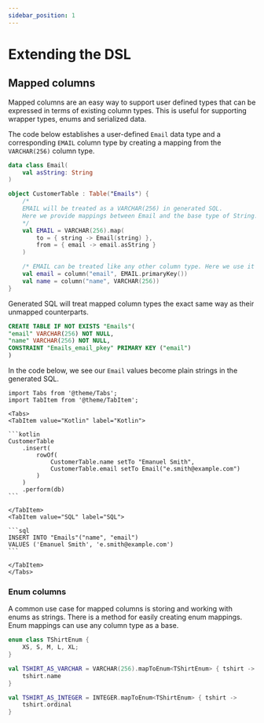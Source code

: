 ```yaml
---
sidebar_position: 1
---
```


# Extending the DSL

## Mapped columns

Mapped columns are an easy way to support user defined types that can be expressed
in terms of existing column types.
This is useful for supporting wrapper types, enums and serialized data.

The code below establishes a user-defined `Email` data type and a corresponding `EMAIL`
column type by creating a mapping from the `VARCHAR(256)` column type.

```kotlin
data class Email(
    val asString: String
)

object CustomerTable : Table("Emails") {
    /*
    EMAIL will be treated as a VARCHAR(256) in generated SQL.
    Here we provide mappings between Email and the base type of String.
    */
    val EMAIL = VARCHAR(256).map(
        to = { string -> Email(string) },
        from = { email -> email.asString }
    )

    /* EMAIL can be treated like any other column type. Here we use it as a primary key. */
    val email = column("email", EMAIL.primaryKey())
    val name = column("name", VARCHAR(256))
}
```

Generated SQL will treat mapped column types the exact same way as their unmapped counterparts.

```sql title="SQL"
CREATE TABLE IF NOT EXISTS "Emails"(
"email" VARCHAR(256) NOT NULL,
"name" VARCHAR(256) NOT NULL,
CONSTRAINT "Emails_email_pkey" PRIMARY KEY ("email")
)
```

In the code below, we see our `Email` values become plain strings in the generated SQL.

````mdx-code-block
import Tabs from '@theme/Tabs';
import TabItem from '@theme/TabItem';

<Tabs>
<TabItem value="Kotlin" label="Kotlin">

```kotlin
CustomerTable
    .insert(
        rowOf(
            CustomerTable.name setTo "Emanuel Smith",
            CustomerTable.email setTo Email("e.smith@example.com")
        )
    )
    .perform(db)
```

</TabItem>
<TabItem value="SQL" label="SQL">

```sql
INSERT INTO "Emails"("name", "email")
VALUES ('Emanuel Smith', 'e.smith@example.com')
```

</TabItem>
</Tabs>
````

### Enum columns

A common use case for mapped columns is storing and working with enums as strings.
There is a method for easily creating enum mappings. Enum mappings can use any column
type as a base.

```kotlin
enum class TShirtEnum {
    XS, S, M, L, XL;
}

val TSHIRT_AS_VARCHAR = VARCHAR(256).mapToEnum<TShirtEnum> { tshirt ->
    tshirt.name
}

val TSHIRT_AS_INTEGER = INTEGER.mapToEnum<TShirtEnum> { tshirt ->
    tshirt.ordinal
}
```
